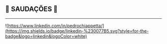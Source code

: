 ## :wave: SAUDAÇÕES 👋
___

![https://www.linkedin.com/in/pedrochiappetta/](https://img.shields.io/badge/linkedin-%230077B5.svg?style=for-the-badge&logo=linkedin&logoColor=white)
